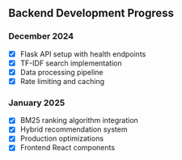 
## Backend Development Progress

### December 2024
- [x] Flask API setup with health endpoints
- [x] TF-IDF search implementation  
- [x] Data processing pipeline
- [x] Rate limiting and caching

### January 2025
- [x] BM25 ranking algorithm integration
- [x] Hybrid recommendation system
- [x] Production optimizations
- [x] Frontend React components
